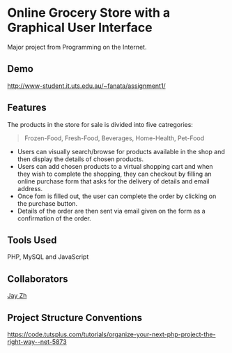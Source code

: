 # Online Grocery Store with a Graphical User Interface
Major project from Programming on the Internet.

## Demo
http://www-student.it.uts.edu.au/~fanata/assignment1/

## Features
The products in the store for sale is divided into five catregories:
> Frozen-Food, Fresh-Food, Beverages, Home-Health, Pet-Food

* Users can visually search/browse for products available in the shop and then display the details of chosen products.
* Users can add chosen products to a virtual shopping cart and when they wish to complete the shopping, they can checkout by filling an online purchase form that asks for the delivery of details and email address.
* Once fom is filled out, the user can complete the order by clicking on the purchase button.
* Details of the order are then sent via email given on the form as a confirmation of the order.

## Tools Used
PHP, MySQL and JavaScript

## Collaborators
[Jay Zh](https://github.com/jayzh7)

## Project Structure Conventions
https://code.tutsplus.com/tutorials/organize-your-next-php-project-the-right-way--net-5873
